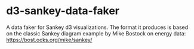 # d3-sankey-data-faker
A data faker for Sankey d3 visualizations. The format it produces is based on the classic Sankey diagram example by Mike Bostock on energy data: https://bost.ocks.org/mike/sankey/
